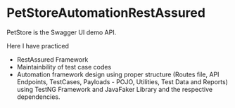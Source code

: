 # PetStoreAutomationRestAssured
PetStore is the Swagger UI demo API. 

Here I have practiced 
- RestAssured Framework
- Maintainbility of test case codes
- Automation framework design using proper structure (Routes file, API Endpoints, TestCases, Payloads - POJO, Utilities, Test Data and Reports) using TestNG Framework and JavaFaker Library and the respective dependencies. 
